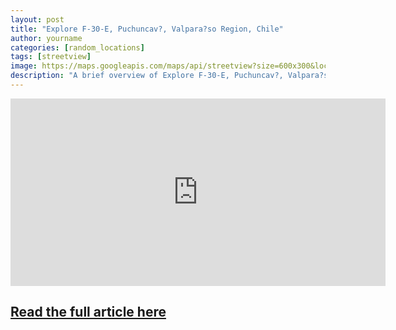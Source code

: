```yaml
---
layout: post
title: "Explore F-30-E, Puchuncav?, Valpara?so Region, Chile"
author: yourname
categories: [random_locations]
tags: [streetview]
image: https://maps.googleapis.com/maps/api/streetview?size=600x300&location=-32.7452993,-71.4744735&key=AIzaSyCyMtwXYk9B13Tiqh4ikTwxEaMDv3H-ARw
description: "A brief overview of Explore F-30-E, Puchuncav?, Valpara?so Region, Chile."
---
```


<iframe
    width="600"
    height="300"
    src="https://www.google.com/maps/embed/v1/streetview?key=AIzaSyCyMtwXYk9B13Tiqh4ikTwxEaMDv3H-ARw&location=-32.7452993,-71.4744735"
    frameborder="0"
    style="border:0"
    allowfullscreen>
</iframe>

## [Read the full article here](https://www.google.com/maps/@-32.7452993,-71.4744735,14z?hl=en)
